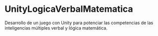 # UnityLogicaVerbalMatematica
Desarrollo de un juego con Unity para potenciar las competencias de las inteligencias múltiples verbal y lógica matemática.
